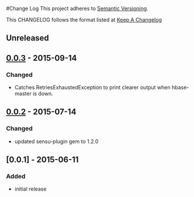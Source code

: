 #Change Log
This project adheres to [Semantic Versioning](http://semver.org/).

This CHANGELOG follows the format listed at [Keep A Changelog](http://keepachangelog.com/)

## Unreleased

## [0.0.3] - 2015-09-14
### Changed
- Catches RetriesExhaustedException to print clearer output when
  hbase-master is down.

## [0.0.2] - 2015-07-14
### Changed
- updated sensu-plugin gem to 1.2.0

## [0.0.1] - 2015-06-11

### Added
- initial release

[unreleased]: https://github.com/sensu-plugins/sensu-plugins-hbase/compare/0.0.3...HEAD
[0.0.3]: https://github.com/sensu-plugins/sensu-plugins-hbase/compare/0.0.2...0.0.3
[0.0.2]: https://github.com/sensu-plugins/sensu-plugins-hbase/compare/0.0.1...0.0.2
